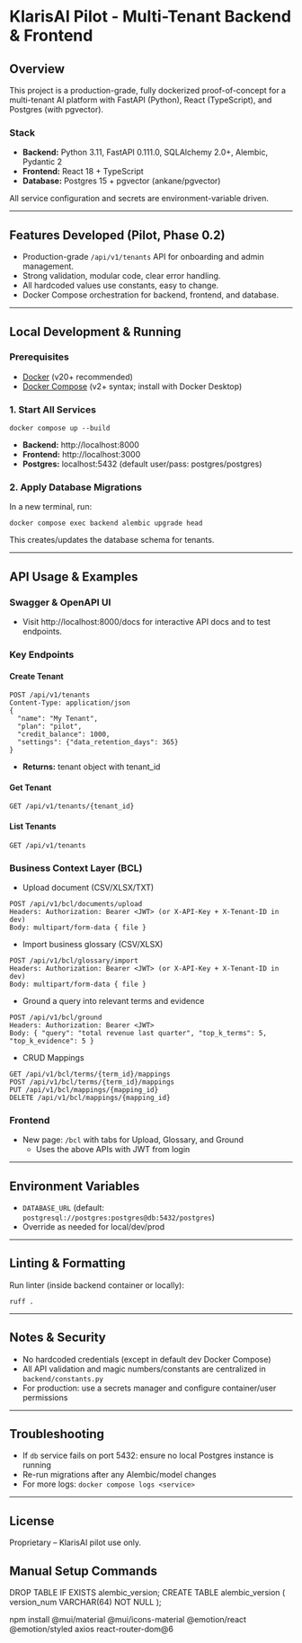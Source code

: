 # KlarisAI Pilot - Multi-Tenant Backend & Frontend

## Overview

This project is a production-grade, fully dockerized proof-of-concept for a multi-tenant AI platform with FastAPI (Python), React (TypeScript), and Postgres (with pgvector).

### Stack
- **Backend:** Python 3.11, FastAPI 0.111.0, SQLAlchemy 2.0+, Alembic, Pydantic 2
- **Frontend:** React 18 + TypeScript
- **Database:** Postgres 15 + pgvector (ankane/pgvector)

All service configuration and secrets are environment-variable driven.

---
## Features Developed (Pilot, Phase 0.2)
- Production-grade `/api/v1/tenants` API for onboarding and admin management.
- Strong validation, modular code, clear error handling.
- All hardcoded values use constants, easy to change.
- Docker Compose orchestration for backend, frontend, and database.

---
## Local Development & Running

### Prerequisites
- [Docker](https://www.docker.com/) (v20+ recommended)
- [Docker Compose](https://docs.docker.com/compose/) (v2+ syntax; install with Docker Desktop)

### 1. Start All Services
```
docker compose up --build
```
- **Backend:** http://localhost:8000
- **Frontend:** http://localhost:3000
- **Postgres:** localhost:5432 (default user/pass: postgres/postgres)

### 2. Apply Database Migrations
In a new terminal, run:
```
docker compose exec backend alembic upgrade head
```
This creates/updates the database schema for tenants.

---
## API Usage & Examples

### Swagger & OpenAPI UI
- Visit http://localhost:8000/docs for interactive API docs and to test endpoints.

### Key Endpoints

#### Create Tenant
```
POST /api/v1/tenants
Content-Type: application/json
{
  "name": "My Tenant",
  "plan": "pilot",
  "credit_balance": 1000,
  "settings": {"data_retention_days": 365}
}
```
- **Returns:** tenant object with tenant_id

#### Get Tenant
```
GET /api/v1/tenants/{tenant_id}
```

#### List Tenants
```
GET /api/v1/tenants
```

### Business Context Layer (BCL)

- Upload document (CSV/XLSX/TXT)
```
POST /api/v1/bcl/documents/upload
Headers: Authorization: Bearer <JWT> (or X-API-Key + X-Tenant-ID in dev)
Body: multipart/form-data { file }
```

- Import business glossary (CSV/XLSX)
```
POST /api/v1/bcl/glossary/import
Headers: Authorization: Bearer <JWT> (or X-API-Key + X-Tenant-ID in dev)
Body: multipart/form-data { file }
```

- Ground a query into relevant terms and evidence
```
POST /api/v1/bcl/ground
Headers: Authorization: Bearer <JWT>
Body: { "query": "total revenue last quarter", "top_k_terms": 5, "top_k_evidence": 5 }
```

- CRUD Mappings
```
GET /api/v1/bcl/terms/{term_id}/mappings
POST /api/v1/bcl/terms/{term_id}/mappings
PUT /api/v1/bcl/mappings/{mapping_id}
DELETE /api/v1/bcl/mappings/{mapping_id}
```

### Frontend

- New page: `/bcl` with tabs for Upload, Glossary, and Ground
  - Uses the above APIs with JWT from login

---
## Environment Variables
- `DATABASE_URL` (default: `postgresql://postgres:postgres@db:5432/postgres`)
- Override as needed for local/dev/prod

---
## Linting & Formatting
Run linter (inside backend container or locally):
```
ruff .
```

---
## Notes & Security
- No hardcoded credentials (except in default dev Docker Compose)
- All API validation and magic numbers/constants are centralized in `backend/constants.py`
- For production: use a secrets manager and configure container/user permissions

---
## Troubleshooting
- If `db` service fails on port 5432: ensure no local Postgres instance is running
- Re-run migrations after any Alembic/model changes
- For more logs: `docker compose logs <service>`

---
## License
Proprietary – KlarisAI pilot use only.

## Manual Setup Commands
DROP TABLE IF EXISTS alembic_version;
CREATE TABLE alembic_version (
    version_num VARCHAR(64) NOT NULL
);


npm install @mui/material @mui/icons-material @emotion/react @emotion/styled axios react-router-dom@6

